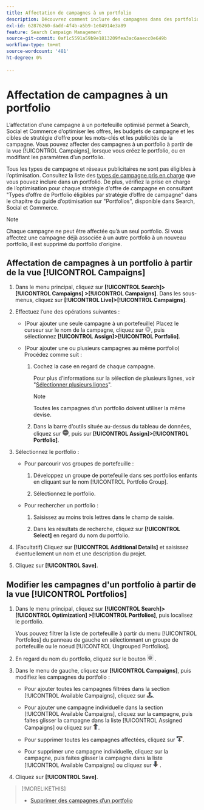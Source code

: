 ```yaml
---
title: Affectation de campagnes à un portfolio
description: Découvrez comment inclure des campagnes dans des portfolios pour l’optimisation.
exl-id: 62876260-dadd-4f4b-a5b9-1e04914e3a89
feature: Search Campaign Management
source-git-commit: 0af1c5591a59b9e1813209fea3ac6aaecc0e649b
workflow-type: tm+mt
source-wordcount: '481'
ht-degree: 0%

---
```


# Affectation de campagnes à un portfolio

L’affectation d’une campagne à un portefeuille optimisé permet à Search, Social et Commerce d’optimiser les offres, les budgets de campagne et les cibles de stratégie d’offre pour les mots-clés et les publicités de la campagne. Vous pouvez affecter des campagnes à un portfolio à partir de la vue [!UICONTROL Campaigns], lorsque vous créez le portfolio, ou en modifiant les paramètres d’un portfolio.

Tous les types de campagne et réseaux publicitaires ne sont pas éligibles à l’optimisation. Consultez la liste des [types de campagne pris en charge](/help/search-social-commerce/introduction/supported-inventory.md) que vous pouvez inclure dans un portfolio. De plus, vérifiez la prise en charge de l’optimisation pour chaque stratégie d’offre de campagne en consultant &quot;Types d’offre de Portfolio éligibles par stratégie d’offre de campagne&quot; dans le chapitre du guide d’optimisation sur &quot;Portfolios&quot;, disponible dans Search, Social et Commerce<!-- verify convention for referencing Optimization Guide here -->.

>[!NOTE]
>
>Chaque campagne ne peut être affectée qu’à un seul portfolio. Si vous affectez une campagne déjà associée à un autre portfolio à un nouveau portfolio, il est supprimé du portfolio d’origine.

## Affectation de campagnes à un portfolio à partir de la vue [!UICONTROL Campaigns]

1. Dans le menu principal, cliquez sur **[!UICONTROL Search]> [!UICONTROL Campaigns] >[!UICONTROL Campaigns]**. Dans les sous-menus, cliquez sur **[!UICONTROL Live]>[!UICONTROL Campaigns]**.

1. Effectuez l’une des opérations suivantes :

   * (Pour ajouter une seule campagne à un portefeuille) Placez le curseur sur le nom de la campagne, cliquez sur ![Bouton Menu](/help/search-social-commerce/assets/arrow-dropdown-menu.png "Bouton Menu"), puis sélectionnez **[!UICONTROL Assign]>[!UICONTROL Portfolio]**.

   * (Pour ajouter une ou plusieurs campagnes au même portfolio) Procédez comme suit :

      1. Cochez la case en regard de chaque campagne.

         Pour plus d’informations sur la sélection de plusieurs lignes, voir &quot;[Sélectionner plusieurs lignes](/help/search-social-commerce/common-tasks/navigation-editing-selection/multiple-rows-select.md)&quot;.

         >[!NOTE]
         >
         >Toutes les campagnes d’un portfolio doivent utiliser la même devise.

      1. Dans la barre d’outils située au-dessus du tableau de données, cliquez sur ![Plus](/help/search-social-commerce/assets/more.png "Plus"), puis sur **[!UICONTROL Assign]>[!UICONTROL Portfolio]**.

1. Sélectionnez le portfolio :

   * Pour parcourir vos groupes de portefeuille :

      1. Développez un groupe de portefeuille dans ses portfolios enfants en cliquant sur le nom [!UICONTROL Portfolio Group].

      1. Sélectionnez le portfolio.

   * Pour rechercher un portfolio :

      1. Saisissez au moins trois lettres dans le champ de saisie.

      1. Dans les résultats de recherche, cliquez sur **[!UICONTROL Select]** en regard du nom du portfolio.

1. (Facultatif) Cliquez sur **[!UICONTROL Additional Details]** et saisissez éventuellement un nom et une description du projet.

1. Cliquez sur **[!UICONTROL Save]**.

## Modifier les campagnes d&#39;un portfolio à partir de la vue [!UICONTROL Portfolios]

1. Dans le menu principal, cliquez sur **[!UICONTROL Search]> [!UICONTROL Optimization] >[!UICONTROL Portfolios]**, puis localisez le portfolio.

   Vous pouvez filtrer la liste de portefeuille à partir du menu [!UICONTROL Portfolios] du panneau de gauche en sélectionnant un groupe de portefeuille ou le noeud [!UICONTROL Ungrouped Portfolios].

1. En regard du nom du portfolio, cliquez sur le bouton ![Afficher/modifier les paramètres](/help/search-social-commerce/assets/settings.png "Bouton Afficher/modifier les paramètres") .

1. Dans le menu de gauche, cliquez sur **[!UICONTROL Campaigns]**, puis modifiez les campagnes du portfolio :

   * Pour ajouter toutes les campagnes filtrées dans la section [!UICONTROL Available Campaigns], cliquez sur ![Attribuer toutes les campagnes au portefeuille](/help/search-social-commerce/assets/arrow-assign-all.png "Attribuer toutes les campagnes au portefeuille").

   * Pour ajouter une campagne individuelle dans la section [!UICONTROL Available Campaigns], cliquez sur la campagne, puis faites glisser la campagne dans la liste [!UICONTROL Assigned Campaigns] ou cliquez sur ![Attribuer une campagne au portefeuille](/help/search-social-commerce/assets/arrow-assign.png "Attribuer une campagne au portefeuille").

   * Pour supprimer toutes les campagnes affectées, cliquez sur ![Supprimer toutes les campagnes du portefeuille](/help/search-social-commerce/assets/arrow-remove-all.png "Supprimer toutes les campagnes du portefeuille").

   * Pour supprimer une campagne individuelle, cliquez sur la campagne, puis faites glisser la campagne dans la liste [!UICONTROL Available Campaigns] ou cliquez sur ![Supprimer la campagne du portefeuille](/help/search-social-commerce/assets/arrow-remove.png "Supprimer la campagne du portefeuille") .

1. Cliquez sur **[!UICONTROL Save]**.

>[!MORELIKETHIS]
>
>* [ Supprimer des campagnes d’un portfolio](/help/search-social-commerce/campaign-management/campaign-remove-from-portfolio.md)
